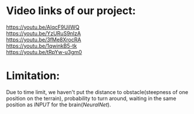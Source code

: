 # Video links of our project:
https://youtu.be/AlqcF9UilWQ \
https://youtu.be/YzURuS9nIzA \
https://youtu.be/3fMe8XrocRA \
https://youtu.be/1qwinkB5-tk \
https://youtu.be/tRpYw-u3gm0

# Limitation:
Due to time limit, we haven't put the distance to obstacle(steepness of one position on the terrain), probability to turn around, waiting in the same position as *INPUT* for the brain(*NeuralNet*).